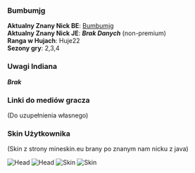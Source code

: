 ### Bumbumjg

**Aktualny Znany Nick BE**: [Bumbumjg](https://account.xbox.com/pl-pl/profile?gamertag=Bumbumjg) <br>
**Aktualny Znany Nick JE**: ***Brak Danych*** (non-premium) <br>
**Ranga w Hujach**: Huje22 <br>
**Sezony gry**: 2,3,4 <br>

### Uwagi Indiana

***Brak***

### Linki do mediów gracza

(Do uzupełnienia własnego)

### Skin Użytkownika

(Skin z strony mineskin.eu brany po znanym nam nicku z java) <br>

![Head](https://mineskin.eu/headhelm/Bumbumjg/90.png)
![Head](https://mineskin.eu/head/Bumbumjg/90.png)
![Skin](https://mineskin.eu/armor/bust/Bumbumjg/90.png)
![Skin](https://mineskin.eu/bust/Bumbumjg/90.png)
